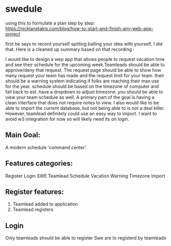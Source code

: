 # swedule
using this to formulate a plan step by step:
https://nickjanetakis.com/blog/how-to-start-and-finish-any-web-app-project

first he says to record yourself spitting balling your idea with yourself, I did that. Here is a cleaned up summary based on that recording :


I would like to design a wep app that allows people to request vacation time and see their schedule for the upcoming week.Teamleads should be able to approve/deny that request. The request page should be able to show how many request your team has made and the request limit for your team. their should be a warning system indicating if folks are reaching their max use for the year. schedule should be based on the timezone of computer and fall back to est. have a dropdown to adjust timezone. you should be able to view your team schedule as well. A primary part of the goal is having a clean interface that does not require notes to view. I also would like to be able to import the current database, but not being able to is not a deal killer. However, teamlead definitely could use an easy way to import. I want to avoid w3 integration for now so will likely need its on login.

## Main Goal:
A modern schedule 'command center'.

## Features categories:
Register
Login
SWE
Teamlead
Schedule
Vacation
Warning
Timezone
Import

## Register features:
1. Teamlead added to application
  1. Teamlead registers


## Login

Only teamleads should be able to register
Swe are to registerd by teamleads
